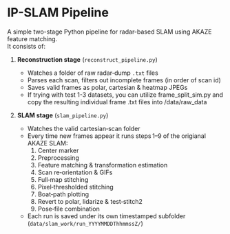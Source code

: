 # IP-SLAM Pipeline

A simple two-stage Python pipeline for radar-based SLAM using AKAZE feature matching.  
It consists of:

1. **Reconstruction stage** (`reconstruct_pipeline.py`)  
   - Watches a folder of raw radar‐dump `.txt` files  
   - Parses each scan, filters out incomplete frames (in order of scan id)  
   - Saves valid frames as polar, cartesian & heatmap JPEGs  
   - If trying with test 1-3 datasets, you can utilize frame_split_sim.py and copy the resulting individual frame .txt files into /data/raw_data

2. **SLAM stage** (`slam_pipeline.py`)  
   - Watches the valid cartesian‐scan folder  
   - Every time new frames appear it runs steps 1–9 of the origianal AKAZE SLAM:  
     1. Center marker  
     2. Preprocessing  
     3. Feature matching & transformation estimation  
     4. Scan re‑orientation & GIFs  
     5. Full‐map stitching  
     6. Pixel‑thresholded stitching  
     7. Boat‑path plotting  
     8. Revert to polar, lidarize & test‐stitch2  
     9. Pose‐file combination  
   - Each run is saved under its own timestamped subfolder (`data/slam_work/run_YYYYMMDDThhmmssZ/`)